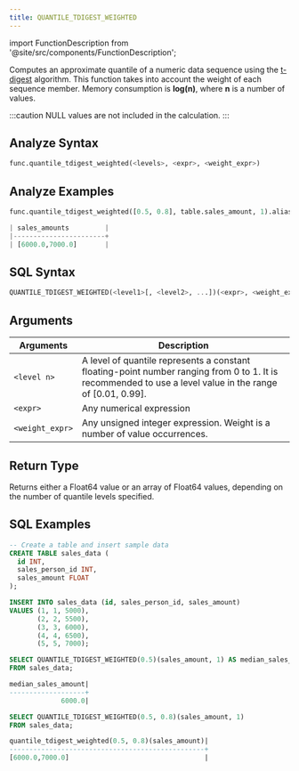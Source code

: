 ```yaml
---
title: QUANTILE_TDIGEST_WEIGHTED
---
```

import FunctionDescription from '@site/src/components/FunctionDescription';

<FunctionDescription description="Introduced or updated: v1.2.174"/>

Computes an approximate quantile of a numeric data sequence using the [t-digest](https://github.com/tdunning/t-digest/blob/master/docs/t-digest-paper/histo.pdf) algorithm.
This function takes into account the weight of each sequence member. Memory consumption is **log(n)**, where **n** is a number of values.

:::caution
NULL values are not included in the calculation.
:::

## Analyze Syntax

```python
func.quantile_tdigest_weighted(<levels>, <expr>, <weight_expr>)
```

## Analyze Examples
```python
func.quantile_tdigest_weighted([0.5, 0.8], table.sales_amount, 1).alias('sales_amounts')

| sales_amounts         |
|-----------------------+
| [6000.0,7000.0]       |
```

## SQL Syntax

```sql
QUANTILE_TDIGEST_WEIGHTED(<level1>[, <level2>, ...])(<expr>, <weight_expr>)
```

## Arguments

| Arguments       | Description                                                                                                                                               |
|-----------------|-----------------------------------------------------------------------------------------------------------------------------------------------------------|
| `<level n>`     | A level of quantile represents a constant floating-point number ranging from 0 to 1. It is recommended to use a level value in the range of [0.01, 0.99]. |
| `<expr>`        | Any numerical expression                                                                                                                                  |
| `<weight_expr>` | Any unsigned integer expression. Weight is a number of value occurrences.                                                                                 |

## Return Type

Returns either a Float64 value or an array of Float64 values, depending on the number of quantile levels specified.

## SQL Examples

```sql
-- Create a table and insert sample data
CREATE TABLE sales_data (
  id INT,
  sales_person_id INT,
  sales_amount FLOAT
);

INSERT INTO sales_data (id, sales_person_id, sales_amount)
VALUES (1, 1, 5000),
       (2, 2, 5500),
       (3, 3, 6000),
       (4, 4, 6500),
       (5, 5, 7000);

SELECT QUANTILE_TDIGEST_WEIGHTED(0.5)(sales_amount, 1) AS median_sales_amount
FROM sales_data;

median_sales_amount|
-------------------+
             6000.0|

SELECT QUANTILE_TDIGEST_WEIGHTED(0.5, 0.8)(sales_amount, 1)
FROM sales_data;

quantile_tdigest_weighted(0.5, 0.8)(sales_amount)|
-------------------------------------------------+
[6000.0,7000.0]                                  |
```
